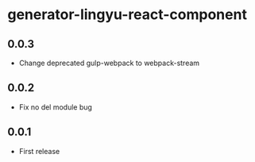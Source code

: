 # generator-lingyu-react-component

## 0.0.3

* Change deprecated gulp-webpack to webpack-stream

## 0.0.2

* Fix no del module bug

## 0.0.1

* First release
